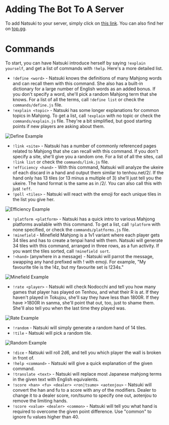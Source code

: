 # Adding The Bot To A Server

To add Natsuki to your server, simply click on [this link](https://discordapp.com/api/oauth2/authorize?client_id=629290905723076609&permissions=330816&scope=bot). You can also find her on [top.gg](https://top.gg/bot/629290905723076609).

# Commands

To start, you can have Natsuki introduce herself by saying `!explain yourself`, and get a list of commands with `!help`. Here's a more detailed list.

* `!define <word>` - Natsuki knows the definitions of many Mahjong words and can recall them with this command. She also has a built-in dictionary for a large number of English words as an added bonus. If you don't specify a word, she'll pick a random Mahjong term that she knows. For a list of all the terms, call `!define list` or check the `commands/define.js` file.
* `!explain <topic>` - Natsuki has some longer explanations for common topics in Mahjong. To get a list, call `!explain` with no topic or check the `commands/explain.js` file. They're a bit simplified, but good starting points if new players are asking about them.

![Define Example](./img/define.png)
* `!link <site>` - Natsuki has a number of commonly referenced pages related to Mahjong that she can recall with this command. If you don't specify a site, she'll give you a random one. For a list of all the sites, call `!link list` or check the `commands/link.js` file.
* `!efficiency <hand>` - With this command, Natsuki will analyze the ukeire of each discard in a hand and output them similar to tenhou.net/2/. If the hand only has 13 tiles (or 13 minus a multiple of 3) she'll just tell you the ukeire. The hand format is the same as in /2/. You can also call this with just `!eff`.
* `!poll <tiles>` - Natsuki will react with the emoji for each unique tiles in the list you give her.

![Efficiency Example](./img/eff.png)
* `!platform <platform>` - Natsuki has a quick intro to various Mahjong platforms available with this command. To get a list, call `!platform` with none specified, or check the `commands/platforms.js` file.
* `!minefield` - Minefield Mahjong is a 1v1 variant where each player gets 34 tiles and has to create a tenpai hand with them. Natsuki will generate 34 tiles with this command, arranged in three rows, as a fun activity. If you want the tiles sorted, call `!minefield sort`.
* `!<hand>` (anywhere in a message) - Natsuki will parrot the message, swapping any hand prefixed with ! with emoji. For example, "My favourite tile is the !4z, but my favourite set is !234s."

![Minefield Example](./img/minefield.png)
* `!rate <player>` - Natsuki will check Nodocchi and tell you how many games that player has played on Tenhou, and what their R is at. If they haven't played in Tokujou, she'll say they have less than 1800R. If they have >1800R in sanma, she'll point that out, too, just to shame them. She'll also tell you when the last time they played was.

![Rate Example](./img/rate.png)
* `!random` - Natsuki will simply generate a random hand of 14 tiles.
* `!tile` - Natsuki will pick a random tile.

![Random Example](./img/random.png)
* `!dice` - Natsuki will roll 2d6, and tell you which player the wall is broken in front of.
* `!help <command>` - Natsuki will give a quick explanation of the given command.
* `!translate <text>` - Natsuki will replace most Japanese mahjong terms in the given text with English equivalents.
* `!score <han> <fu> <dealer> <ron|tsumo> <aotenjou>` - Natsuki will convert the han and fu to a score with any of the modifiers. Dealer to change it to a dealer score, ron/tsumo to specify one out, aotenjou to remove the limiting hands.
* `!score <value> <dealer> <common>` - Natsuki will tell you what hand is required to overcome the given point difference. Use "common" to ignore fu values higher than 40.
